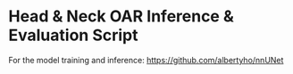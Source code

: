 # Head & Neck OAR Inference \& Evaluation Script


For the model training and inference: https://github.com/albertyho/nnUNet
